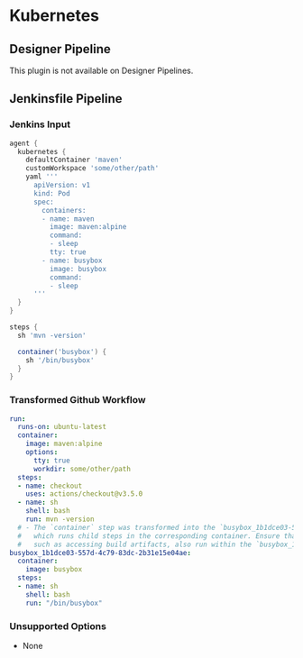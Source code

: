 # Kubernetes

## Designer Pipeline

This plugin is not available on Designer Pipelines.

## Jenkinsfile Pipeline

### Jenkins Input

```groovy
agent {
  kubernetes {
    defaultContainer 'maven'
    customWorkspace 'some/other/path'
    yaml '''
      apiVersion: v1
      kind: Pod
      spec:
        containers:
        - name: maven
          image: maven:alpine
          command:
          - sleep
          tty: true
        - name: busybox
          image: busybox
          command:
          - sleep
      '''
  }
}

steps {
  sh 'mvn -version'

  container('busybox') {
    sh '/bin/busybox'
  }
}
```

### Transformed Github Workflow

```yaml
run:
  runs-on: ubuntu-latest
  container:
    image: maven:alpine
    options:
      tty: true
      workdir: some/other/path
  steps:
  - name: checkout
    uses: actions/checkout@v3.5.0
  - name: sh
    shell: bash
    run: mvn -version
  # - The `container` step was transformed into the `busybox_1b1dce03-557d-4c79-83dc-2b31e15e04ae` job
  #   which runs child steps in the corresponding container. Ensure that all steps that depend on this job,
  #   such as accessing build artifacts, also run within the `busybox_1b1dce03-557d-4c79-83dc-2b31e15e04ae` job.
busybox_1b1dce03-557d-4c79-83dc-2b31e15e04ae:
  container:
    image: busybox
  steps:
  - name: sh
    shell: bash
    run: "/bin/busybox"
```

### Unsupported Options

- None
